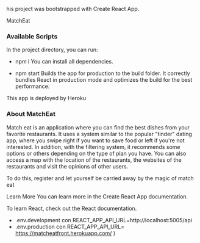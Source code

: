 his project was bootstrapped with Create React App.

MatchEat

### Available Scripts
In the project directory, you can run:

- npm i 
You can install all dependencies. 

- npm start
Builds the app for production to the build folder.
It correctly bundles React in production mode and optimizes the build for the best performance.

This app is deployed by Heroku

### About MatchEat

Match eat is an application where you can find the best dishes from your favorite restaurants. It uses a system similar to the popular "tinder" dating app, where you swipe right if you want to save food or left if you're not interested.
In addition, with the filtering system, it recommends some options or others depending on the type of plan you have.
You can also access a map with the location of the restaurants, the websites of the restaurants and visit the opinions of other users.

To do this, register and let yourself be carried away by the magic of match eat

Learn More
You can learn more in the Create React App documentation.

To learn React, check out the React documentation.
 
- .env.development con REACT_APP_API_URL=http://localhost:5005/api
- .env.production con REACT_APP_API_URL= https://matcheatfront.herokuapp.com/
)
